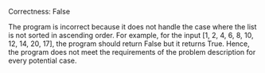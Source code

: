 Correctness: False

The program is incorrect because it does not handle the case where the list is not sorted in ascending order. For example, for the input [1, 2, 4, 6, 8, 10, 12, 14, 20, 17], the program should return False but it returns True. Hence, the program does not meet the requirements of the problem description for every potential case.